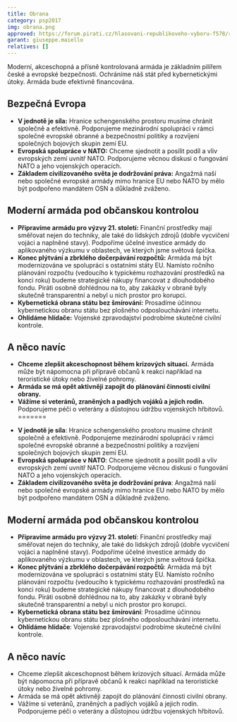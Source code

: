 ```yaml
---
title: Obrana
category: psp2017
img: obrana.png
approved: https://forum.pirati.cz/hlasovani-republikoveho-vyboru-f578/rv-46-2017-program-2017-obrana-r-h-1-k-t37508.html
garant: giuseppe.maiello
relatives: []
---
```


Moderní, akceschopná a přísně kontrolovaná armáda je základním pilířem české a evropské bezpečnosti. Ochráníme náš stát před kybernetickými útoky. Armáda bude efektivně financována.

## Bezpečná Evropa

* **V jednotě je síla:** Hranice schengenského prostoru musíme chránit společně a efektivně. Podporujeme mezinárodní spolupráci v rámci společné evropské obranné a bezpečnostní politiky a rozvíjení společných bojových skupin zemí EU.
* **Evropská spolupráce v NATO:** Chceme sjednotit a posílit podíl a vliv evropských zemí uvnitř NATO. Podporujeme věcnou diskusi o fungování NATO a jeho vojenských operacích.
* **Základem civilizovaného světa je dodržování práva:** Angažmá naší nebo společné evropské armády mimo hranice EU nebo NATO by mělo být podpořeno mandátem OSN a důkladně zváženo.

##  Moderní armáda pod občanskou kontrolou

* **Připravíme armádu pro výzvy 21. století:** Finanční prostředky mají směřovat nejen do techniky, ale také do lidských zdrojů (dobře vycvičení vojáci a naplněné stavy). Podpoříme účelné investice armády do aplikovaného výzkumu v oblastech, ve kterých jsme světová špička.
* **Konec plýtvání a zbrklého dočerpávání rozpočtů:** Armáda má být modernizována ve spolupráci s ostatními státy EU. Namísto ročního plánování rozpočtu (vedoucího k typickému rozhazování prostředků na konci roku) budeme strategické nákupy financovat z dlouhodobého fondu. Piráti osobně dohlédnou na to, aby zakázky v obraně byly skutečně transparentní a nebyl u nich prostor pro korupci.
* **Kybernetická obrana státu bez šmírování:** Prosadíme účinnou kybernetickou obranu státu bez plošného odposlouchávání internetu.
* **Ohlídáme hlídače:** Vojenské zpravodajství podrobíme skutečné civilní kontrole.

## A něco navíc

* **Chceme zlepšit akceschopnost během krizových situací.** Armáda může být nápomocna při přípravě občanů k reakci například na teroristické útoky nebo živelné pohromy.
* **Armáda se má opět aktivněji zapojit do plánování činnosti civilní obrany.**
* **Vážíme si veteránů, zraněných a padlých vojáků a jejich rodin.** Podporujeme péči o veterány a důstojnou údržbu vojenských hřbitovů.
=======
- **V jednotě je síla**: Hranice schengenského prostoru musíme chránit společně a efektivně. Podporujeme mezinárodní spolupráci v rámci společné evropské obranné a bezpečnostní politiky a rozvíjení společných bojových skupin zemí EU.
- **Evropská spolupráce v NATO**: Chceme sjednotit a posílit podíl a vliv evropských zemí uvnitř NATO. Podporujeme věcnou diskusi o fungování NATO a jeho vojenských operacích.
- **Základem civilizovaného světa je dodržování práva**: Angažmá naší nebo společné evropské armády mimo hranice EU nebo NATO by mělo být podpořeno mandátem OSN a důkladně zváženo.

## Moderní armáda pod občanskou kontrolou

- **Připravíme armádu pro výzvy 21. století**: Finanční prostředky mají směřovat nejen do techniky, ale také do lidských zdrojů (dobře vycvičení vojáci a naplněné stavy). Podpoříme účelné investice armády do aplikovaného výzkumu v oblastech, ve kterých jsme světová špička.
- **Konec plýtvání a zbrklého dočerpávání rozpočtů**: Armáda má být modernizována ve spolupráci s ostatními státy EU. Namísto ročního plánování rozpočtu (vedoucího k typickému rozhazování prostředků na konci roku) budeme strategické nákupy financovat z dlouhodobého fondu. Piráti osobně dohlédnou na to, aby zakázky v obraně byly skutečně transparentní a nebyl u nich prostor pro korupci.
- **Kybernetická obrana státu bez šmírování**: Prosadíme účinnou kybernetickou obranu státu bez plošného odposlouchávání internetu.
- **Ohlídáme hlídače**: Vojenské zpravodajství podrobíme skutečné civilní kontrole.

## A něco navíc

- Chceme zlepšit akceschopnost během krizových situací. Armáda může být nápomocna při přípravě občanů k reakci například na teroristické útoky nebo živelné pohromy.
- Armáda se má opět aktivněji zapojit do plánování činnosti civilní obrany.
- Vážíme si veteránů, zraněných a padlých vojáků a jejich rodin. Podporujeme péči o veterány a důstojnou údržbu vojenských hřbitovů.

